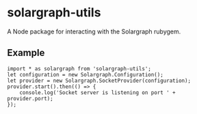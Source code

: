 # solargraph-utils

A Node package for interacting with the Solargraph rubygem.

## Example

    import * as solargraph from 'solargraph-utils';
    let configuration = new Solargraph.Configuration();
    let provider = new Solargraph.SocketProvider(configuration);
    provider.start().then(() => {
        console.log('Socket server is listening on port ' + provider.port);
    });
